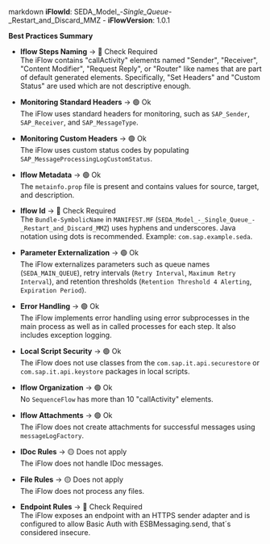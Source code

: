 markdown
**iFlowId**: SEDA_Model_-_Single_Queue_-_Restart_and_Discard_MMZ - **iFlowVersion**: 1.0.1

**Best Practices Summary**
- **Iflow Steps Naming** -> 🔴 Check Required\
   The iFlow contains "callActivity" elements named "Sender", "Receiver", "Content Modifier", "Request Reply", or "Router" like names that are part of default generated elements. Specifically, "Set Headers" and "Custom Status" are used which are not descriptive enough.

- **Monitoring Standard Headers** -> 🟢 Ok\
   The iFlow uses standard headers for monitoring, such as `SAP_Sender`, `SAP_Receiver`, and `SAP_MessageType`.

- **Monitoring Custom Headers** -> 🟢 Ok\
   The iFlow uses custom status codes by populating  `SAP_MessageProcessingLogCustomStatus`.

- **Iflow Metadata** -> 🟢 Ok\
   The `metainfo.prop` file is present and contains values for source, target, and description.

- **Iflow Id** -> 🔴 Check Required\
   The `Bundle-SymbolicName` in `MANIFEST.MF` (`SEDA_Model_-_Single_Queue_-_Restart_and_Discard_MMZ`) uses hyphens and underscores. Java notation using dots is recommended. Example: `com.sap.example.seda`.

- **Parameter Externalization** -> 🟢 Ok\
   The iFlow externalizes parameters such as queue names (`SEDA_MAIN_QUEUE`), retry intervals (`Retry Interval`, `Maximum Retry Interval`), and retention thresholds (`Retention Threshold 4 Alerting`, `Expiration Period`).

- **Error Handling** -> 🟢 Ok\
   The iFlow implements error handling using error subprocesses in the main process as well as in called processes for each step. It also includes exception logging.

- **Local Script Security** -> 🟢 Ok\
   The iFlow does not use classes from the `com.sap.it.api.securestore` or `com.sap.it.api.keystore` packages in local scripts.

- **Iflow Organization** -> 🟢 Ok\
   No `SequenceFlow` has more than 10 "callActivity" elements.

- **Iflow Attachments** -> 🟢 Ok\
   The iFlow does not create attachments for successful messages using `messageLogFactory`.

- **IDoc Rules** -> 🟡 Does not apply\
   The iFlow does not handle IDoc messages.

- **File Rules** -> 🟡 Does not apply\
   The iFlow does not process any files.

- **Endpoint Rules** -> 🔴 Check Required\
   The iFlow exposes an endpoint with an HTTPS sender adapter and is configured to allow Basic Auth with ESBMessaging.send, that´s considered insecure.
